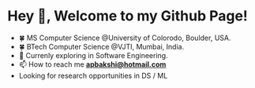 # Hey 👋, Welcome to my Github Page!

- 🍀 MS Computer Science @University of Colorodo, Boulder, USA.
- 🍀 BTech Computer Science @VJTI, Mumbai, India.
- 🌱 Currenly exploring in Software Engineering.
- 📫 How to reach me **apbakshi@hotmail.com**
- Looking for research opportunities in DS / ML
